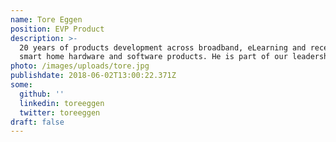 ```yaml
---
name: Tore Eggen
position: EVP Product
description: >-
  20 years of products development across broadband, eLearning and recently
  smart home hardware and software products. He is part of our leadership team.
photo: /images/uploads/tore.jpg
publishdate: 2018-06-02T13:00:22.371Z
some:
  github: ''
  linkedin: toreeggen
  twitter: toreeggen
draft: false
---
```


